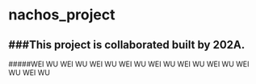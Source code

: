 # nachos_project
###This project is collaborated built by 202A.
--
#####WEI WU WEI WU WEI WU WEI WU WEI WU WEI WU WEI WU WEI WU WEI WU 
